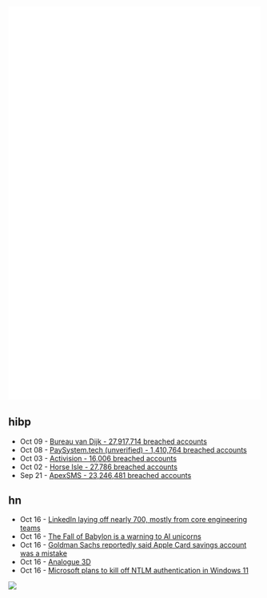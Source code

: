 ![Metrics](https://raw.githubusercontent.com/phixion/phixion/master/metrics.svg)

## hibp

<!--
for https://github.com/phixion/phixion/blob/main/.github/workflows/feeds.yml
-->
<!--START_SECTION:haveibeenpwnd-->
- Oct 09 - [Bureau van Dijk - 27,917,714 breached accounts](https://haveibeenpwned.com/PwnedWebsites#BVD)
- Oct 08 - [PaySystem.tech (unverified) - 1,410,764 breached accounts](https://haveibeenpwned.com/PwnedWebsites#PaySystemTech)
- Oct 03 - [Activision - 16,006 breached accounts](https://haveibeenpwned.com/PwnedWebsites#Activision)
- Oct 02 - [Horse Isle - 27,786 breached accounts](https://haveibeenpwned.com/PwnedWebsites#HorseIsle)
- Sep 21 - [ApexSMS - 23,246,481 breached accounts](https://haveibeenpwned.com/PwnedWebsites#ApexSMS)
<!--END_SECTION:haveibeenpwnd-->

## hn

<!--
for https://github.com/phixion/phixion/blob/main/.github/workflows/feeds.yml
-->
<!--START_SECTION:hn-->
- Oct 16 - [LinkedIn laying off nearly 700, mostly from core engineering teams](https://www.cnbc.com/2023/10/16/microsoft-owned-linkedin-lays-off-nearly-700-read-the-memo-here.html)
- Oct 16 - [The Fall of Babylon is a warning to AI unicorns](https://www.wired.com/story/babylon-health-warning-ai-unicorns/)
- Oct 16 - [Goldman Sachs reportedly said Apple Card savings account was a mistake](https://9to5mac.com/2023/10/16/apple-card-savings-account-mistake/)
- Oct 16 - [Analogue 3D](https://www.analogue.co/3d)
- Oct 16 - [Microsoft plans to kill off NTLM authentication in Windows 11](https://www.bleepingcomputer.com/news/security/microsoft-plans-to-kill-off-ntlm-authentication-in-windows-11/)
<!--END_SECTION:hn-->

<!--
for https://yhype.me
-->
![](https://hit.yhype.me/github/profile?user_id=13013670)
